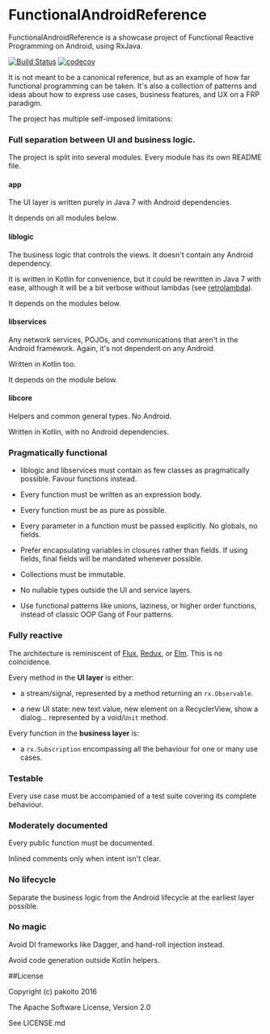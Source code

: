 # FunctionalAndroidReference

FunctionalAndroidReference is a showcase project of Functional Reactive Programming on Android, using RxJava.

[![Build Status](https://travis-ci.org/pakoito/FunctionalAndroidReference.svg?branch=master)](https://travis-ci.org/pakoito/FunctionalAndroidReference) [![codecov](https://codecov.io/gh/pakoito/FunctionalAndroidReference/branch/master/graph/badge.svg)](https://codecov.io/gh/pakoito/FunctionalAndroidReference)

It is not meant to be a canonical reference, but as an example of how far functional programming can be taken. It's also a collection of patterns and ideas about how to express use cases, business features, and UX on a FRP paradigm.

The project has multiple self-imposed limitations:

### Full separation between UI and business logic.

The project is split into several modules. Every module has its own README file.

#### app

The UI layer is written purely in Java 7 with Android dependencies.

It depends on all modules below.

#### liblogic

The business logic that controls the views. It doesn't contain any Android dependency.

It is written in Kotlin for convenience, but it could be rewritten in Java 7 with ease, although it will be a bit verbose without lambdas (see [retrolambda](https://github.com/orfjackal/retrolambda)).

It depends on the modules below.

#### libservices

Any network services, POJOs, and communications that aren't in the Android framework. Again, it's not dependent on any Android.

Written in Kotlin too.

It depends on the module below.

#### libcore

Helpers and common general types. No Android.

Written in Kotlin, with no Android dependencies.

### Pragmatically functional

* liblogic and libservices must contain as few classes as pragmatically possible. Favour functions instead.

* Every function must be written as an expression body.

* Every function must be as pure as possible.

* Every parameter in a function must be passed explicitly. No globals, no fields.

* Prefer encapsulating variables in closures rather than fields. If using fields, final fields will be mandated whenever possible.

* Collections must be immutable.

* No nullable types outside the UI and service layers.

* Use functional patterns like unions, laziness, or higher order functions, instead of classic OOP Gang of Four patterns.

### Fully reactive

The architecture is reminiscent of [Flux](https://facebook.github.io/flux/docs/overview.html), [Redux](http://redux.js.org/), or [Elm](https://guide.elm-lang.org/architecture/). This is no coincidence.

Every method in the **UI layer** is either:

* a stream/signal, represented by a method returning an `rx.Observable`.

* a new UI state: new text value, new element on a RecyclerView, show a dialog... represented by a void/`Unit` method.

Every function in the **business layer** is:

* a `rx.Subscription` encompassing all the behaviour for one or many use cases.

### Testable

Every use case must be accompanied of a test suite covering its complete behaviour.

### Moderately documented

Every public function must be documented.

Inlined comments only when intent isn't clear.

### No lifecycle

Separate the business logic from the Android lifecycle at the earliest layer possible.

### No magic

Avoid DI frameworks like Dagger, and hand-roll injection instead.

Avoid code generation outside Kotlin helpers.

##License

Copyright (c) pakoito 2016

The Apache Software License, Version 2.0

See LICENSE.md